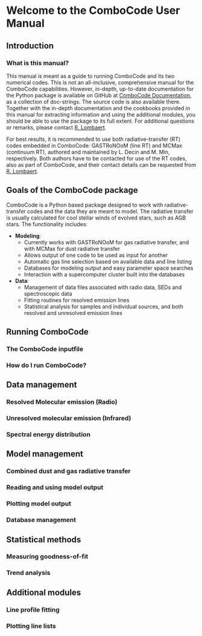 # Welcome to the ComboCode User Manual
## Introduction
### What is this manual?
This manual is meant as a guide to running ComboCode and its two numerical codes. This is not an all-inclusive, comprehensive manual for the ComboCode capabilities. However, in-depth, up-to-date documentation for the Python package is available on GitHub at <a href="https://IvS-KULeuven.github.io/ComboCode"> ComboCode Documentation</a>, as a collection of doc-strings. The source code is also available there. Together with the in-depth documentation and the cookbooks provided in this manual for extracting information and using the additional modules, you should be able to use the package to its full extent. For additional questions or remarks, please contact <a href="https://github.com/robinlombaert">R. Lombaert</a>. 

For best results, it is recommended to use both radiative-transfer (RT) codes embedded in ComboCode: GASTRoNOoM (line RT) and MCMax (continuum RT), authored and maintained by L. Decin and M. Min, respectively. Both authors have to be contacted for use of the RT codes, also as part of ComboCode, and their contact details can be requested from <a href="https://github.com/robinlombaert">R. Lombaert</a>.

## Goals of the ComboCode package
ComboCode is a Python based package designed to work with radiative-transfer codes and the data they are meant to model. 
The radiative transfer is usually calculated for cool stellar winds of evolved stars, such as AGB stars.
The functionality includes:
* <b>Modeling</b>:
    - Currently works with GASTRoNOoM for gas radiative transfer, and with MCMax for dust radiative transfer
    - Allows output of one code to be used as input for another
    - Automatic gas line selection based on available data and line listing
    - Databases for modeling output and easy parameter space searches
    - Interaction with a supercomputer cluster built into the databases
* <b>Data</b>: 
    - Management of data files associated with radio data, SEDs and spectroscopic data
    - Fitting routines for resolved emission lines
    - Statistical analysis for samples and individual sources, and both resolved and unresolved emission lines

## Running ComboCode

### The ComboCode inputfile

### How do I run ComboCode?





## Data management

### Resolved Molecular emission (Radio)

### Unresolved molecular emission (Infrared)

### Spectral energy distribution




## Model management
### Combined dust and gas radiative transfer

### Reading and using model output

### Plotting model output

### Database management




## Statistical methods

### Measuring goodness-of-fit

### Trend analysis




## Additional modules

### Line profile fitting

### Plotting line lists




